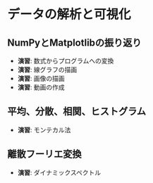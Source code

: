 # データの解析と可視化

## NumPyとMatplotlibの振り返り

- **演習**: 数式からプログラムへの変換
- **演習**: 線グラフの描画
- **演習**: 画像の描画
- **演習**: 動画の作成

## 平均、分散、相関、ヒストグラム

- **演習**: モンテカル法

## 離散フーリエ変換

- **演習**: ダイナミックスペクトル
